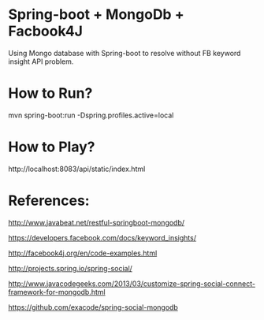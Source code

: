 Spring-boot + MongoDb + Facbook4J
===============================

Using Mongo database with Spring-boot to resolve without FB keyword insight API problem.

How to Run?
===========

mvn spring-boot:run -Dspring.profiles.active=local

How to Play?
===========

http://localhost:8083/api/static/index.html


References:
===========

http://www.javabeat.net/restful-springboot-mongodb/

https://developers.facebook.com/docs/keyword_insights/

http://facebook4j.org/en/code-examples.html

http://projects.spring.io/spring-social/

http://www.javacodegeeks.com/2013/03/customize-spring-social-connect-framework-for-mongodb.html

https://github.com/exacode/spring-social-mongodb

